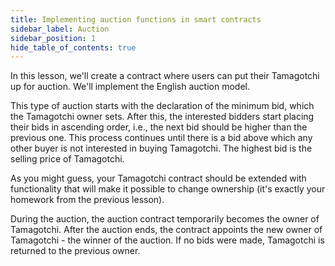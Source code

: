 ```yaml
---
title: Implementing auction functions in smart contracts
sidebar_label: Auction
sidebar_position: 1
hide_table_of_contents: true
---
```


In this lesson, we'll create a contract where users can put their Tamagotchi up for auction. We'll implement the English auction model.

This type of auction starts with the declaration of the minimum bid, which the Tamagotchi owner sets. After this, the interested bidders start placing their bids in ascending order, i.e., the next bid should be higher than the previous one. This process continues until there is a bid above which any other buyer is not interested in buying Tamagotchi. The highest bid is the selling price of Tamagotchi.

As you might guess, your Tamagotchi contract should be extended with functionality that will make it possible to change ownership (it's exactly your homework from the previous lesson).

During the auction, the auction contract temporarily becomes the owner of Tamagotchi. After the auction ends, the contract appoints the new owner of Tamagotchi - the winner of the auction. If no bids were made, Tamagotchi is returned to the previous owner.
